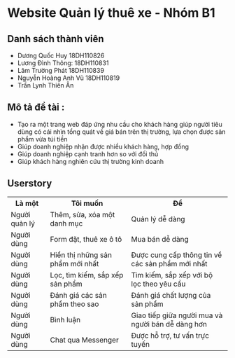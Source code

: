 # Website Quản lý thuê xe - Nhóm B1
## Danh sách thành viên
* Dương Quốc Huy 18DH110826
* Lương Đình Thông: 18DH110831
* Lâm Trường Phát 18DH110839
* Nguyễn Hoàng Anh Vũ 18DH110819
* Trần Lynh Thiên Ân
## Mô tả đề tài :
<ul>
    <li>Tạo ra một trang web đáp ứng nhu cầu cho khách hàng giúp người tiêu dùng có cái nhìn tổng quát về giá bán trên thị trường, lựa chọn được sản phẩm vừa túi tiền</li>
    <li>Giúp doanh nghiệp nhận được nhiều khách hàng, hợp đồng</li>
    <li>Giúp doanh nghiệp cạnh tranh hơn so với đối thủ</li>
    <li>Giúp khách hàng nghiên cứu thị trường kinh doanh</li>
</ul>

## Userstory
<table>
	<tr>
		<th>Là một</th>
		<th>Tôi muốn</th>
		<th>Để</th>
 	</tr>
 	<tr>
  		<td>Người quản lý</td>
   		<td>Thêm, sửa, xóa một danh mục</td>
		<td>Quản lý dễ dàng</td>
 	</tr>
	<tr>
  		<td>Người dùng</td>
   		<td>Form đặt, thuê xe ô tô</td>
		<td>Mua bán dễ dàng</td>
 	</tr>
	<tr>
  		<td>Người dùng</td>
   		<td>Hiển thị những sản phẩm mới nhất</td>
		<td>Được cung cấp thông tin về các sản phẩm mới nhất</td>
 	</tr>
     	<tr>
  		<td>Người dùng</td>
   		<td>Lọc, tìm kiếm, sắp xếp sản phẩm</td>
		<td>Tìm kiếm, sắp xếp với bộ lọc theo yêu cầu</td>
 	</tr>
	<tr>
  		<td>Người dùng</td>
   		<td>Đánh giá các sản phẩm theo sao</td>
		<td>Đánh giá chất lượng của sản phẩm</td>
 	</tr>
        <tr>
  		<td>Người dùng</td>
   		<td>Bình luận</td>
		<td>Giao tiếp giữa người mua và người bán dễ dàng hơn</td>
 	</tr>
        <tr>
  		<td>Người dùng</td>
   		<td>Chat qua Messenger</td>
		<td>Được hỗ trợ, tư vấn trực tuyến </td>
 	</tr>
</table>
